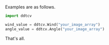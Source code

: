 Examples are as follows.
```python
import ddtcv

wind_value = ddtcv.Wind("your_image_array")
angle_value = ddtcv.Angle("your_image_array")
```
That's all.